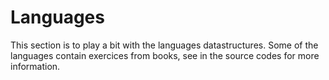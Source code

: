 # Languages

This section is to play a bit with the languages datastructures. 
Some of the languages contain exercices from books, see in the source codes for more information.
